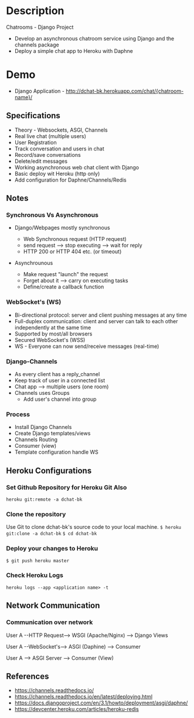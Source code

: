 # Description
Chatrooms - Django Project
- Develop an asynchronous chatroom service using Django and the channels package
- Deploy a simple chat app to Heroku with Daphne

# Demo
- Django Application - http://dchat-bk.herokuapp.com/chat/{chatroom-name}/

## Specifications
- Theory - Websockets, ASGI, Channels
- Real live chat (multiple users)
- User Registration
- Track conversation and users in chat
- Record/save conversations
- Delete/edit messages
- Working asynchronous web chat client with Django
- Basic deploy wit Heroku (http only)
- Add configuration for Daphne/Channels/Redis


## Notes
### Synchronous Vs Asynchronous
- Django/Webpages mostly synchronous
    - Web Synchronous request (HTTP request)
    - send request --> stop executing --> wait for reply
    - HTTP 200 or HTTP 404 etc. (or timeout)

- Asynchrounous
    - Make request "launch" the request 
    - Forget about it --> carry on executing tasks
    - Define/create a callback function

### WebSocket's (WS)
- Bi-directional protocol: server and client pushing messages at any time
- Full-duplex communication: client and server can talk to each other independently at the same time
- Supported by most/all browsers
- Secured WebSocket's (WSS)
- WS - Everyone can now send/receive messages (real-time)

### Django-Channels
- As every client has a reply_channel
- Keep track of user in a connected list
- Chat app --> multiple users (one room)
- Channels uses Groups
    - Add user's channel into group

### Process
- Install Django Channels
- Create Django templates/views
- Channels Routing
- Consumer (view)
- Template configuration handle WS


## Heroku Configurations

### Set Github Repository for Heroku Git Also
`heroku git:remote -a dchat-bk`

### Clone the repository
Use Git to clone dchat-bk's source code to your local machine.
`$ heroku git:clone -a dchat-bk`
`$ cd dchat-bk`

### Deploy your changes to Heroku
`$ git push heroku master`

### Check Heroku Logs
`heroku logs --app <application name> -t`


## Network Communication
### Communication over network
User A --HTTP Request--> WSGI (Apache/Nginx) --> Django Views

User A --WebSocket's--> ASGI (Daphine) --> Consumer

User A --> ASGI Server --> Consumer (View)

## References
- https://channels.readthedocs.io/
- https://channels.readthedocs.io/en/latest/deploying.html
- https://docs.djangoproject.com/en/3.1/howto/deployment/asgi/daphne/
- https://devcenter.heroku.com/articles/heroku-redis